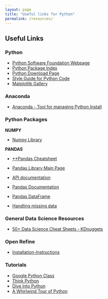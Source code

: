 ```yaml
---
layout: page
title: "Useful links for Python"
permalink: /resources/
---
```


## Useful Links

### Python

  * [Python Software Foundation Webpage](https://www.python.org/)
  * [Python Package Index](https://pypi.python.org/pypi)
  * [Python Download Page](https://www.python.org/downloads/)
  * [Style Guide for Python Code](https://www.python.org/dev/peps/pep-0008/)
  * [Matplotlib Gallery](http://matplotlib.org/gallery.html)

### Anaconda

  * [Anaconda - Tool for managing Python Install](https://www.continuum.io/Anaconda-Overview)

### Python Packages

**NUMPY**
  * [Numpy Library](http://www.numpy.org/)

**PANDAS**
  * [\*\*Pandas Cheatsheet](https://github.com/pandas-dev/pandas/blob/master/doc/cheatsheet/Pandas_Cheat_Sheet.pdf)


  * [Pandas Library Main Page](http://pandas.pydata.org/)
  * [API documentation](http://pandas.pydata.org/pandas-docs/stable/api.html)
  * [Pandas Documentation](http://pandas.pydata.org/pandas-docs/stable/)
  * [Pandas DataFrame](http://pandas.pydata.org/pandas-docs/stable/dsintro.html)
  * [Handling missing data](https://www.oreilly.com/learning/handling-missing-data)

### General Data Science Resources

  * [50+ Data Science Cheat Sheets - KDnuggets](http://www.kdnuggets.com/2015/07/good-data-science-machine-learning-cheat-sheets.html)


### Open Refine

  * [Installation-Instructions](https://github.com/OpenRefine/OpenRefine/wiki/Installation-Instructions)
  
### Tutorials
  * [Google Python Class](https://developers.google.com/edu/python/)
  * [Think Python](http://greenteapress.com/wp/think-python/)
  * [Dive Into Python](http://www.diveintopython.net/)
  * [A Whirlwind Tour of Python](https://www.oreilly.com/learning/a-whirlwind-tour-of-python)

